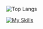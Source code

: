 ![Top Langs](https://github-readme-stats.vercel.app/api/top-langs/?username=mvrck21&theme=buefy&size_weight=0.5&count_weight=0.5&langs_count=10&show_icons=true&hide=html,css)

[![My Skills](https://skillicons.dev/icons?i=js,ts,react,vue,svelte,python,c,rust,go)](https://skillicons.dev)
